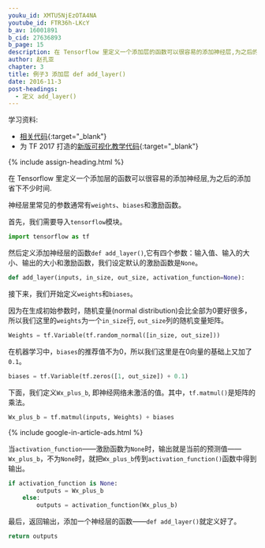 ```yaml
---
youku_id: XMTU5NjEzOTA4NA
youtube_id: FTR36h-LKcY
b_av: 16001891
b_cid: 27636893
b_page: 15
description: 在 Tensorflow 里定义一个添加层的函数可以很容易的添加神经层,为之后的添加省下不少时间.
author: 赵孔亚
chapter: 3
title: 例子3 添加层 def add_layer()
date: 2016-11-3
post-headings:
  - 定义 add_layer()
---
```



学习资料:
  * [相关代码](https://github.com/MorvanZhou/tutorials/blob/master/tensorflowTUT/tensorflow10_def_add_layer.py){:target="_blank"}
  * 为 TF 2017 打造的[新版可视化教学代码](https://github.com/MorvanZhou/Tensorflow-Tutorial){:target="_blank"}

{% include assign-heading.html %}

在 Tensorflow 里定义一个添加层的函数可以很容易的添加神经层,为之后的添加省下不少时间.

神经层里常见的参数通常有`weights`、`biases`和激励函数。

首先，我们需要导入`tensorflow`模块。

```python
import tensorflow as tf
```

然后定义添加神经层的函数`def add_layer()`,它有四个参数：输入值、输入的大小、输出的大小和激励函数，我们设定默认的激励函数是`None`。

```python
def add_layer(inputs, in_size, out_size, activation_function=None):    
```

接下来，我们开始定义`weights`和`biases`。

因为在生成初始参数时，随机变量(normal distribution)会比全部为0要好很多，所以我们这里的`weights`为一个`in_size`行, `out_size`列的随机变量矩阵。

```python
Weights = tf.Variable(tf.random_normal([in_size, out_size]))
```

在机器学习中，`biases`的推荐值不为0，所以我们这里是在0向量的基础上又加了`0.1`。

```python
biases = tf.Variable(tf.zeros([1, out_size]) + 0.1)
```

下面，我们定义`Wx_plus_b`, 即神经网络未激活的值。其中，`tf.matmul()`是矩阵的乘法。

```python
Wx_plus_b = tf.matmul(inputs, Weights) + biases
```

{% include google-in-article-ads.html %}

当`activation_function`——激励函数为`None`时，输出就是当前的预测值——`Wx_plus_b`，不为`None`时，就把`Wx_plus_b`传到`activation_function()`函数中得到输出。

```python
if activation_function is None:
        outputs = Wx_plus_b
    else:
        outputs = activation_function(Wx_plus_b)
```

最后，返回输出，添加一个神经层的函数——`def add_layer()`就定义好了。

```python
return outputs
```

